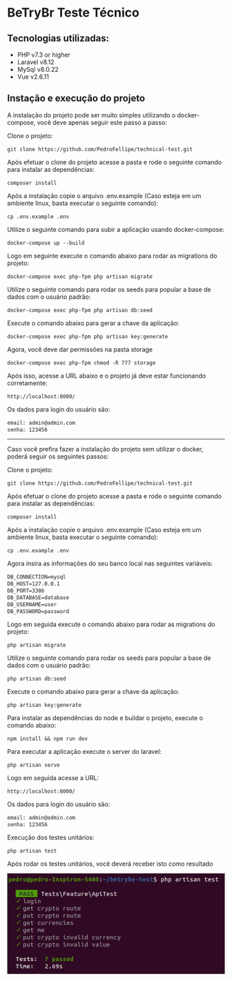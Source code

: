 BeTryBr Teste Técnico
=======================

Tecnologias utilizadas:
-----------------------

 * PHP v7.3 or higher
 * Laravel v8.12
 * MySql v8.0.22
 * Vue v2.6.11

Instação e execução do projeto
------------

A instalação do projeto pode ser muito simples utilizando o docker-compose, você deve apenas seguir este passo a passo:

Clone o projeto:

    git clone https://github.com/PedroFellipe/technical-test.git
    
Após efetuar o clone do projeto acesse a pasta e rode o seguinte comando para instalar as dependências:

    composer install
   
Após a instalação copie o arquivo .env.example (Caso esteja em um ambiente linux, basta executar o seguinte comando):

    cp .env.example .env
    
Utilize o seguinte comando para subir a aplicação usando docker-compose:

    docker-compose up --build    

Logo em seguinte execute o comando abaixo para rodar as migrations do projeto:

    docker-compose exec php-fpm php artisan migrate
    
Utilize o seguinte comando para rodar os seeds para popular a base de dados com o usuário padrão:

    docker-compose exec php-fpm php artisan db:seed
    
Execute o comando abaixo para gerar a chave da aplicação:

    docker-compose exec php-fpm php artisan key:generate

Agora, você deve dar permissões na pasta storage
    
    docker-compose exec php-fpm chmod -R 777 storage

Após isso, acesse a URL abaixo e o projeto já deve estar funcionando corretamente:

    http://localhost:8000/
      
Os dados para login do usuário são:

    email: admin@admin.com
    senha: 123456

-----------------------
Caso você prefira fazer a instalação do projeto sem utilizar o docker, poderá seguir os seguintes passos:

Clone o projeto:

    git clone https://github.com/PedroFellipe/technical-test.git

Após efetuar o clone do projeto acesse a pasta e rode o seguinte comando para instalar as dependências:


    composer install
    
Após a instalação copie o arquivo .env.example (Caso esteja em um ambiente linux, basta executar o seguinte comando):


    cp .env.example .env

Agora insira as informações do seu banco local nas seguintes variáveis:

    DB_CONNECTION=mysql
    DB_HOST=127.0.0.1
    DB_PORT=3306
    DB_DATABASE=database
    DB_USERNAME=user
    DB_PASSWORD=password

Logo em seguida execute o comando abaixo para rodar as migrations do projeto:

    php artisan migrate
    
Utilize o seguinte comando para rodar os seeds para popular a base de dados com o usuário padrão:

    php artisan db:seed
        
Execute o comando abaixo para gerar a chave da aplicação:

    php artisan key:generate

Para instalar as dependências do node e buildar o projeto, execute o comando abaixo:

    npm install && npm run dev

Para executar a aplicação execute o server do laravel:

    php artisan serve
    
Logo em seguida acesse a URL:

    http://localhost:8000/

Os dados para login do usuário são:

    email: admin@admin.com
    senha: 123456

Execução dos testes unitários:

    php artisan test

Após rodar os testes unitários, você deverá receber isto como resultado
    
  ![Alt text](unit_tests.png?raw=true "Title")

